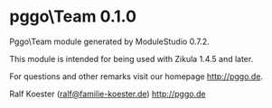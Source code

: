 # pggo\Team 0.1.0

Pggo\Team module generated by ModuleStudio 0.7.2.

This module is intended for being used with Zikula 1.4.5 and later.

For questions and other remarks visit our homepage http://pggo.de.

Ralf Koester (ralf@familie-koester.de)
http://pggo.de
